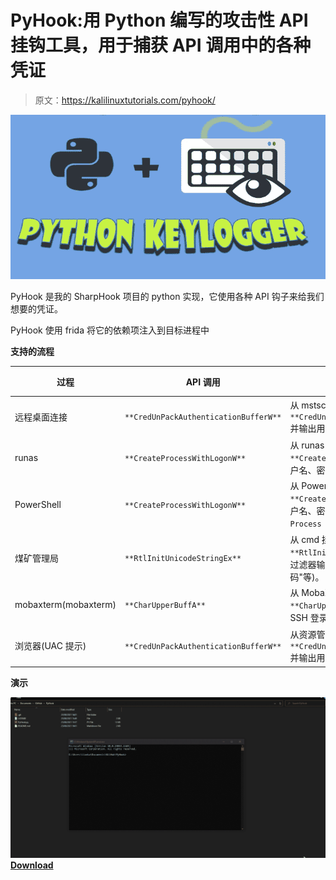 # PyHook:用 Python 编写的攻击性 API 挂钩工具，用于捕获 API 调用中的各种凭证

> 原文：<https://kalilinuxtutorials.com/pyhook/>

[![](img/543ea4249af95f0dfbadd2e945245757.png)](https://1.bp.blogspot.com/-Q5uKz6NQnwE/YVSFkHRgBXI/AAAAAAAAK-w/SNo1Gcn1uPQCsoI40AilzekJ7XMHIH1qwCLcBGAsYHQ/s728/maxresdefault.png)

PyHook 是我的 SharpHook 项目的 python 实现，它使用各种 API 钩子来给我们想要的凭证。

PyHook 使用 frida 将它的依赖项注入到目标进程中

**支持的流程**

| 过程 | API 调用 | 描述 | 进步 |
| --- | --- | --- | --- |
| 远程桌面连接 | `**CredUnPackAuthenticationBufferW**` | 从 mstsc 挂接`**CredUnPackAuthenticationBufferW**`并输出用户名和密码 | 完成的 |
| runas | `**CreateProcessWithLogonW**` | 从 runas 挂接`**CreateProcessWithLogonW**`并输出用户名、密码和域名。 | 完成的 |
| PowerShell | `**CreateProcessWithLogonW**` | 从 PowerShell 挂接`**CreateProcessWithLogonW**`并输出用户名、密码和域名(例如–`**Start-Process cmd** **-Credential X**`)。 | 完成的 |
| 煤矿管理局 | `**RtlInitUnicodeStringEx**` | 从 cmd 挂钩`**RtlInitUnicodeStringEx**`并从特定过滤器输出数据(例如-"-p "、"密码"等)。 | 完成的 |
| mobaxterm(mobaxterm) | `**CharUpperBuffA**` | 从 MobaXterm 挂接`**CharUpperBuffA**`并输出 RDP 和 SSH 登录的凭证。 | 完成的 |
| 浏览器(UAC 提示) | `**CredUnPackAuthenticationBufferW**` | 从资源管理器中挂接`**CredUnPackAuthenticationBufferW**`并输出用户名、密码和域名。 | 完成的 |

**演示**

![](img/dbbd16b199692fa5265bbfca82a59efe.png)[**Download**](https://github.com/IlanKalendarov/PyHook)